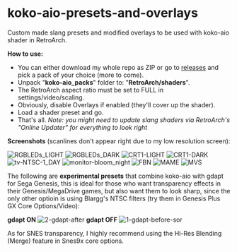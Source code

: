 # koko-aio-presets-and-overlays
Custom made slang presets and modified overlays to be used with koko-aio shader in RetroArch.

**How to use:**
- You can either download my whole repo as ZIP or go to [releases](https://github.com/Starman99x/koko-aio-presets-and-overlays/releases) and pick a pack of your choice (more to come).
- Unpack "**koko-aio_packs**" folder to: "**RetroArch/shaders**".
- The RetroArch aspect ratio must be set to FULL in settings/video/scaling.
- Obviously, disable Overlays if enabled (they'll cover up the shader).
- Load a shader preset and go.
- That's all.
*Note: you might need to update slang shaders via RetroArch's "Online Updater" for everything to look right*

**Screenshots** (scanlines don't appear right due to my low resolution screen):

![RGBLEDs_LIGHT](https://user-images.githubusercontent.com/69786862/228071291-f2315d22-bd50-40db-8968-59cc7572ce7d.jpg)
![RGBLEDs_DARK](https://user-images.githubusercontent.com/69786862/228071348-5b092670-5a39-434e-aa83-0e10c76b93fb.jpg)
![CRT1-LIGHT](https://user-images.githubusercontent.com/69786862/228071360-182c695a-de24-478c-9f26-72963305e520.jpg)
![CRT1-DARK](https://user-images.githubusercontent.com/69786862/228071366-89c3e548-c8f7-4ebc-a4cd-fda5ffc5053f.jpg)
![tv-NTSC-1_DAY](https://user-images.githubusercontent.com/69786862/228071412-7d97a89e-8c74-4f8e-bd55-0787c9b7928b.jpg)
![monitor-bloom_night](https://user-images.githubusercontent.com/69786862/228071433-42cb7669-65d7-4b3b-b80f-4ada816035b2.jpg)
![FBN](https://github.com/Starman99x/koko-aio-presets-and-overlays/assets/69786862/724d6df6-602d-4a73-ad47-5b10559b6c01)
![MAME](https://github.com/Starman99x/koko-aio-presets-and-overlays/assets/69786862/24cb0cc1-c81d-40b6-91ff-4a0c83d973f2)
![MVS](https://github.com/Starman99x/koko-aio-presets-and-overlays/assets/69786862/4eac4265-ba43-455c-a365-a78b7ff453dd)

The following are **experimental presets** that combine koko-aio with gdapt for Sega Genesis, this is ideal for those who want transparency effects in their Genesis/MegaDrive games, but also want them to look sharp, since the only other optioin is using Blargg's NTSC filters (try them in Genesis Plus GX Core Options/Video):


**gdapt ON**
![2-gdapt-after](https://user-images.githubusercontent.com/69786862/228290589-c8dd80d8-19d0-44d7-97b1-7875bdd56d0d.jpg)
**gdapt OFF**
![1-gdapt-before-sor](https://user-images.githubusercontent.com/69786862/228290733-f90932cc-2565-4448-89c2-9d6cb3b82872.jpg)

As for SNES transparency, I highly recommend using the Hi-Res Blending (Merge) feature in Snes9x core options.
